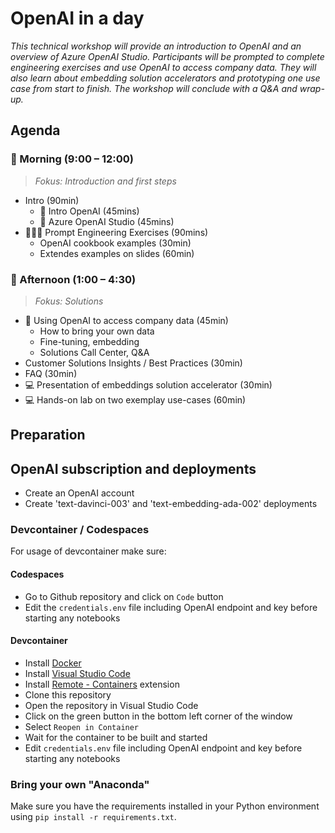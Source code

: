 # OpenAI in a day

*This technical workshop will provide an introduction to OpenAI and an overview of Azure OpenAI Studio. Participants will be prompted to complete engineering exercises and use OpenAI to access company data. They will also learn about embedding solution accelerators and prototyping one use case from start to finish. The workshop will conclude with a Q&A and wrap-up.*

## Agenda

### 🌅 Morning (9:00 – 12:00)

> *Fokus: Introduction and first steps*

* Intro (90min)
  * 📣 Intro OpenAI (45mins)
  * 📣 Azure OpenAI Studio (45mins)
* 🧑🏼‍💻 Prompt Engineering Exercises (90mins)
  * OpenAI cookbook examples (30min)
  * Extendes examples on slides (60min)

### 🌆 Afternoon (1:00 – 4:30)

> *Fokus: Solutions*

* 📣 Using OpenAI to access company data (45min)
  * How to bring your own data
  * Fine-tuning, embedding
  * Solutions Call Center, Q&A
* Customer Solutions Insights / Best Practices (30min)
* FAQ (30min)
* 💻 Presentation of embeddings solution accelerator (30min)
* 💻 Hands-on lab on two exemplay use-cases (60min)

## Preparation

## OpenAI subscription and deployments

* Create an OpenAI account
* Create 'text-davinci-003' and 'text-embedding-ada-002' deployments

### Devcontainer / Codespaces

For usage of devcontainer make sure:

#### Codespaces

* Go to Github repository and click on `Code` button
* Edit the `credentials.env` file including OpenAI endpoint and key before starting any notebooks

#### Devcontainer

* Install [Docker](https://www.docker.com/products/docker-desktop)
* Install [Visual Studio Code](https://code.visualstudio.com/)
* Install [Remote - Containers](https://marketplace.visualstudio.com/items?itemName=ms-vscode-remote.remote-containers) extension
* Clone this repository
* Open the repository in Visual Studio Code
* Click on the green button in the bottom left corner of the window
* Select `Reopen in Container`
* Wait for the container to be built and started
* Edit `credentials.env` file including OpenAI endpoint and key before starting any notebooks

### Bring your own "Anaconda"

Make sure you have the requirements installed in your Python environment using `pip install -r requirements.txt`.
